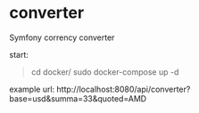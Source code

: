 # converter
Symfony corrency converter

start:
>cd docker/
>sudo docker-compose up -d

example url: http://localhost:8080/api/converter?base=usd&summa=33&quoted=AMD

